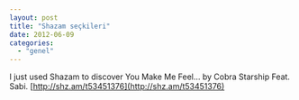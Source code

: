 ```yaml
---
layout: post
title: "Shazam seçkileri"
date: 2012-06-09
categories: 
  - "genel"
---
```


I just used Shazam to discover You Make Me Feel… by Cobra Starship Feat. Sabi. [http://shz.am/t53451376](http://shz.am/t53451376)
